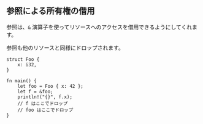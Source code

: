 ## 参照による所有権の借用

参照は、`&`
演算子を使ってリソースへのアクセスを借用できるようにしてくれます。

参照も他のリソースと同様にドロップされます。

```
struct Foo {
    x: i32,
}

fn main() {
    let foo = Foo { x: 42 };
    let f = &foo;
    println!("{}", f.x);
    // f はここでドロップ
    // foo はここでドロップ
}
```


